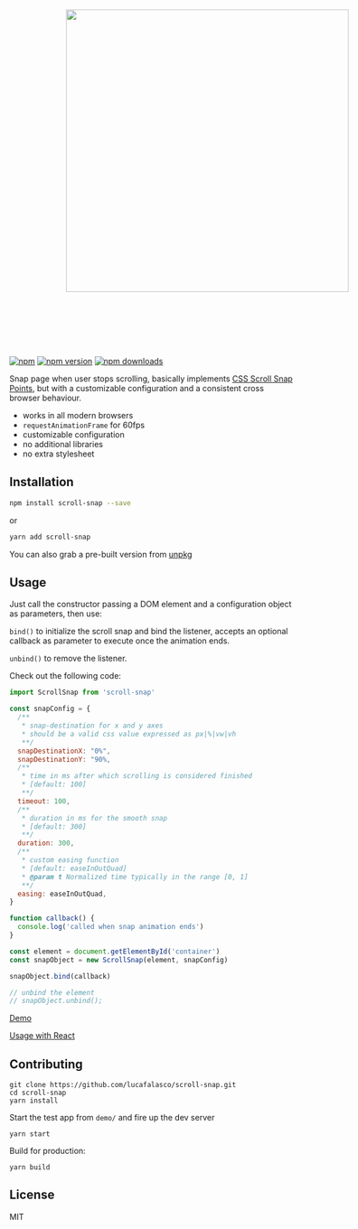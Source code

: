 <p align="center">
  <img src="https://raw.githubusercontent.com/lucafalasco/scroll-snap/master/logo.svg?sanitize=true" width="500px" style="margin: 100px;"/>
</p

[![npm](https://img.shields.io/badge/npm-scroll--snap-brightgreen.svg?style=flat-square)](https://www.npmjs.com/package/scroll-snap)
[![npm version](https://img.shields.io/npm/v/scroll-snap.svg?style=flat-square)](https://www.npmjs.com/package/scroll-snap)
[![npm downloads](https://img.shields.io/npm/dm/scroll-snap.svg?style=flat-square)](https://www.npmjs.com/package/scroll-snap)

Snap page when user stops scrolling, basically implements [CSS Scroll Snap Points](https://developer.mozilla.org/en/docs/Web/CSS/CSS_Scroll_Snap_Points), but with a customizable configuration and a consistent cross browser behaviour.

- works in all modern browsers
- `requestAnimationFrame` for 60fps
- customizable configuration
- no additional libraries
- no extra stylesheet

## Installation

```sh
npm install scroll-snap --save
```

or

```sh
yarn add scroll-snap
```

You can also grab a pre-built version from [unpkg](https://unpkg.com/scroll-snap/dist/index.js)

## Usage

Just call the constructor passing a DOM element and a configuration object as parameters, then use:

`bind()` to initialize the scroll snap and bind the listener, accepts an optional callback as parameter to execute once the animation ends.

`unbind()` to remove the listener.

Check out the following code:

```js
import ScrollSnap from 'scroll-snap'

const snapConfig = {
  /**
   * snap-destination for x and y axes
   * should be a valid css value expressed as px|%|vw|vh
   **/
  snapDestinationX: "0%",
  snapDestinationY: "90%,
  /**
   * time in ms after which scrolling is considered finished
   * [default: 100]
   **/
  timeout: 100,
  /**
   * duration in ms for the smooth snap
   * [default: 300]
   **/
  duration: 300,
  /**
   * custom easing function
   * [default: easeInOutQuad]
   * @param t Normalized time typically in the range [0, 1]
   **/
  easing: easeInOutQuad,
}

function callback() {
  console.log('called when snap animation ends')
}

const element = document.getElementById('container')
const snapObject = new ScrollSnap(element, snapConfig)

snapObject.bind(callback)

// unbind the element
// snapObject.unbind();
```

[Demo](https://lucafalasco.github.io/scroll-snap/)

[Usage with React](https://codesandbox.io/s/n2ynjj8lj?autoresize=1&hidenavigation=1)

## Contributing

```
git clone https://github.com/lucafalasco/scroll-snap.git
cd scroll-snap
yarn install
```

Start the test app from `demo/` and fire up the dev server

```
yarn start
```

Build for production:

```
yarn build
```

## License

MIT
